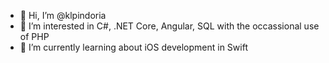 - 👋 Hi, I’m @klpindoria
- 👀 I’m interested in C#, .NET Core, Angular, SQL with the occassional use of PHP
- 🌱 I’m currently learning about iOS development in Swift


<!---
klpindoria/klpindoria is a ✨ special ✨ repository because its `README.md` (this file) appears on your GitHub profile.
You can click the Preview link to take a look at your changes.
--->
